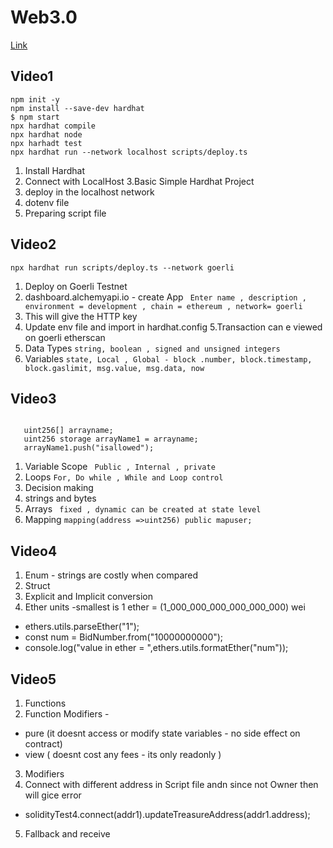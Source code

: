 # Web3.0
[Link](https://www.youtube.com/playlist?list=PL83mrTStE-sS5zCXlAQwbgCqntO6qIR5P)
## Video1
>
```
npm init -y
npm install --save-dev hardhat
$ npm start
npx hardhat compile
npx hardhat node 
npx harhadt test
npx hardhat run --network localhost scripts/deploy.ts
```
1. Install Hardhat
2. Connect with LocalHost
3.Basic Simple Hardhat Project
4. deploy in the localhost network
5. dotenv file 
6. Preparing script file

## Video2
>
```
npx hardhat run scripts/deploy.ts --network goerli
```
1. Deploy on Goerli Testnet
2. dashboard.alchemyapi.io - create App 
`` Enter name , description , environment = development , chain = ethereum , network= goerli``
3. This will give the HTTP key
4. Update env file and import in hardhat.config
5.Transaction can e viewed on goerli etherscan
6. Data Types 
``
string,
boolean ,
signed and unsigned integers
``
5. Variables
``
state,
Local ,
Global - block .number, block.timestamp, block.gaslimit, msg.value, msg.data, now
``
## Video3
>
``` string(abi.encodePacked(data1,data2))

   uint256[] arrayname;
   uint256 storage arrayName1 = arrayname;
   arrayName1.push("isallowed");
```
1. Variable Scope
`` Public , Internal , private``
2. Loops
`` For, Do while , While and Loop control  ``
3. Decision making
4. strings and bytes 
5. Arrays
`` fixed , dynamic can be created at state level``
6. Mapping 
`` mapping(address =>uint256) public mapuser; ``

## Video4
>
1. Enum - strings are costly when compared 
2. Struct 
3. Explicit and Implicit conversion
4. Ether units -smallest is 1 ether =  (1_000_000_000_000_000_000) wei
  - ethers.utils.parseEther("1"); 
  - const num = BidNumber.from("10000000000");
  - console.log("value in ether = ",ethers.utils.formatEther("num"));

## Video5
>
1. Functions 
2. Function Modifiers - 
  - pure (it doesnt access or modify state variables - no side effect on contract) 
  - view ( doesnt cost any fees - its only readonly )

3. Modifiers
4. Connect with different address in Script file andn since not Owner then will gice error
  - solidityTest4.connect(addr1).updateTreasureAddress(addr1.address);
5. Fallback and receive


  




